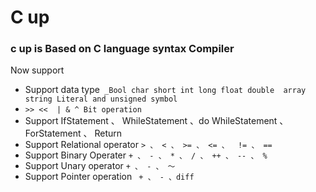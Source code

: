 # C up 
### c up is  Based on C language syntax Compiler
Now support 
- Support data type` _Bool char short int long float double  array string Literal and unsigned symbol`
- `>> <<  | & ^ Bit operation`
- Support IfStatement 、 WhileStatement 、do WhileStatement 、 ForStatement 、 Return
- Support Relational operator `> 、 < 、 >= 、 <= 、  != 、 == `
- Support Binary Operater `+ 、 - 、 * 、 / 、 ++ 、 -- 、 % `
- Support Unary operator ` + 、 - 、 ～ `
- Support Pointer operation ` + 、 - 、diff`
